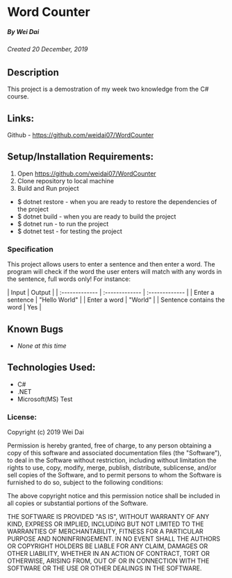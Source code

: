 # Word Counter 
##### By Wei Dai
###### Created 20 December, 2019

## Description 

This project is a demostration of my week two knowledge from the C# course.  
 
## Links:

Github - https://github.com/weidai07/WordCounter

## Setup/Installation Requirements:

1. Open https://github.com/weidai07/WordCounter
2. Clone repository to local machine 
3. Build and Run project

  - $ dotnet restore - when you are ready to restore the dependencies of the project
  - $ dotnet build - when you are ready to build the project
  - $ dotnet run - to run the project 
  - $ dotnet test - for testing the project
  

### Specification

This project allows users to enter a sentence and then enter a word. The program will check if the word the user enters will match with any words in the sentence, full words only! For instance: 

| Input | Output |
| :-------------     | :------------- | :------------- |
| Enter a sentence | "Hello World" |
| Enter a word | "World" |
| Sentence contains the word | Yes |


## Known Bugs

* _None at this time_

## Technologies Used:

* C#
* .NET
* Microsoft(MS) Test

### License:

Copyright (c) 2019 Wei Dai

Permission is hereby granted, free of charge, to any person obtaining a copy of this software and associated documentation files (the "Software"), to deal in the Software without restriction, including without limitation the rights to use, copy, modify, merge, publish, distribute, sublicense, and/or sell copies of the Software, and to permit persons to whom the Software is furnished to do so, subject to the following conditions:

The above copyright notice and this permission notice shall be included in all copies or substantial portions of the Software.

THE SOFTWARE IS PROVIDED "AS IS", WITHOUT WARRANTY OF ANY KIND, EXPRESS OR IMPLIED, INCLUDING BUT NOT LIMITED TO THE WARRANTIES OF MERCHANTABILITY, FITNESS FOR A PARTICULAR PURPOSE AND NONINFRINGEMENT. IN NO EVENT SHALL THE AUTHORS OR COPYRIGHT HOLDERS BE LIABLE FOR ANY CLAIM, DAMAGES OR OTHER LIABILITY, WHETHER IN AN ACTION OF CONTRACT, TORT OR OTHERWISE, ARISING FROM, OUT OF OR IN CONNECTION WITH THE SOFTWARE OR THE USE OR OTHER DEALINGS IN THE SOFTWARE.